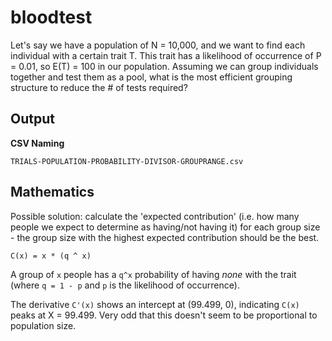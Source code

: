 # bloodtest

Let's say we have a population of N = 10,000, and we want to find each individual with a certain trait T. This trait has a likelihood of occurrence of P = 0.01, so E(T) = 100 in our population. Assuming we can group individuals together and test them as a pool, what is the most efficient grouping structure to reduce the # of tests required?

## Output

**CSV Naming**

`TRIALS-POPULATION-PROBABILITY-DIVISOR-GROUPRANGE.csv`

## Mathematics

Possible solution: calculate the 'expected contribution' (i.e. how many people we expect to determine as having/not having it) for each group size - the group size with the highest expected contribution should be the best.

```
C(x) = x * (q ^ x)
```

A group of `x` people has a `q^x` probability of having *none* with the trait (where `q = 1 - p` and `p` is the likelihood of occurrence).

The derivative `C'(x)` shows an intercept at (99.499, 0), indicating `C(x)` peaks at X = 99.499. Very odd that this doesn't seem to be proportional to population size.
